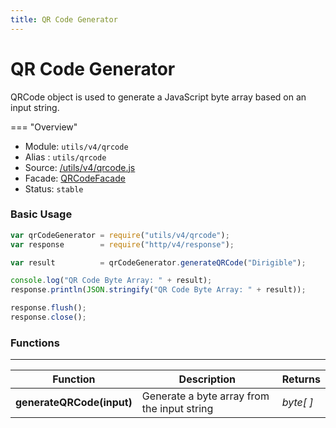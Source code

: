 ```yaml
---
title: QR Code Generator
---
```


QR Code Generator
===

QRCode object is used to generate a JavaScript byte array based on an input string.

=== "Overview"
- Module: `utils/v4/qrcode`
- Alias : `utils/qrcode`
- Source: [/utils/v4/qrcode.js](https://github.com/dirigiblelabs/api-utils/blob/master/utils/v4/qrcode.js)
- Facade: [QRCodeFacade](https://github.com/eclipse/dirigible/blob/master/api/api-facade/api-utils/src/main/java/org/eclipse/dirigible/api/v3/utils/QRCodeFacade.java)
- Status: `stable`

### Basic Usage

```javascript
var qrCodeGenerator = require("utils/v4/qrcode");
var response        = require("http/v4/response");

var result          = qrCodeGenerator.generateQRCode("Dirigible");

console.log("QR Code Byte Array: " + result);
response.println(JSON.stringify("QR Code Byte Array: " + result));

response.flush();
response.close();
```

### Functions

---

Function     | Description | Returns
------------ | ----------- | --------
**generateQRCode(input)**   | Generate a byte array from the input string | *byte[ ]*
